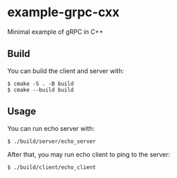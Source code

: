 # example-grpc-cxx

Minimal example of gRPC in C++

## Build

You can build the client and server with:

```shell
$ cmake -S . -B build
$ cmake --build build
```

## Usage

You can run echo server with:

```shell
$ ./build/server/echo_server
```

After that, you may run echo client to ping to the server:

```shell
$ ./build/client/echo_client
```
